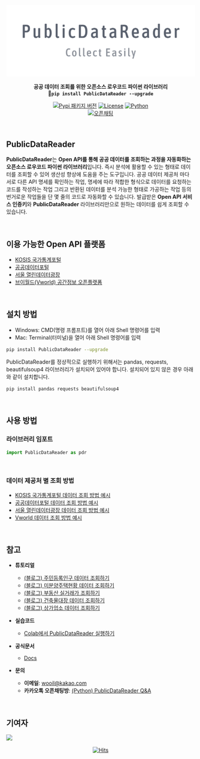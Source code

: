 <div align="center">

![PNG](https://github.com/WooilJeong/PublicDataReader/blob/main/assets/img/logo_v1.png?raw=true)

<b>공공 데이터 조회를 위한 오픈소스 로우코드 파이썬 라이브러리</b><br>
<b>🚀`pip install PublicDataReader --upgrade`</b>

[![Pypi 패키지 버전](https://img.shields.io/pypi/v/publicdatareader.svg)](https://pypi.org/project/publicdatareader/)
[![License](https://img.shields.io/pypi/l/ansicolortags.svg)](https://img.shields.io/pypi/l/ansicolortags.svg)
[![Python](https://img.shields.io/badge/Official-Docs-tomato)](https://wooiljeong.github.io/PublicDataReader/)  
[![오픈채팅](https://img.shields.io/badge/오픈채팅-Q&A-yellow?logo=KakaoTalk)](https://open.kakao.com/o/gbt2Pl2d)

<br>

<div align="left">

## PublicDataReader

**PublicDataReader**는 **Open API를 통해 공공 데이터를 조회하는 과정을 자동화하는 오픈소스 로우코드 파이썬 라이브러리**입니다. 즉시 분석에 활용할 수 있는 형태로 데이터를 조회할 수 있어 생산성 향상에 도움을 주는 도구입니다. 공공 데이터 제공처 마다 서로 다른 API 명세를 확인하는 작업, 명세에 따라 적합한 형식으로 데이터를 요청하는 코드를 작성하는 작업 그리고 반환된 데이터를 분석 가능한 형태로 가공하는 작업 등의 번거로운 작업들을 단 몇 줄의 코드로 자동화할 수 있습니다. 발급받은 **Open API 서비스 인증키**와 **PublicDataReader** 라이브러리만으로 원하는 데이터를 쉽게 조회할 수 있습니다.

<br>

## 이용 가능한 Open API 플랫폼

- [KOSIS 국가통계포털](https://kosis.kr/index/index.do)
- [공공데이터포털](https://www.data.go.kr/)
- [서울 열린데이터광장](https://data.seoul.go.kr/)
- [브이월드(Vworld) 공간정보 오픈플랫폼](https://www.vworld.kr/dev/v4api.do)

<br>

## 설치 방법

- Windows: CMD(명령 프롬프트)를 열어 아래 Shell 명령어를 입력
- Mac: Terminal(터미널)을 열어 아래 Shell 명령어를 입력

```bash
pip install PublicDataReader --upgrade
```

PublicDataReader를 정상적으로 실행하기 위해서는 pandas, requests, beautifulsoup4 라이브러리가 설치되어 있어야 합니다. 설치되어 있지 않은 경우 아래와 같이 설치합니다.

```bash
pip install pandas requests beautifulsoup4
```

<br>

## 사용 방법

### 라이브러리 임포트

```python
import PublicDataReader as pdr
```

<br>

### 데이터 제공처 별 조회 방법

- [KOSIS 국가통계포털 데이터 조회 방법 예시](https://github.com/WooilJeong/PublicDataReader/blob/main/assets/docs/kosis.md)
- [공공데이터포털 데이터 조회 방법 예시](https://github.com/WooilJeong/PublicDataReader/blob/main/assets/docs/portal.md)
- [서울 열린데이터광장 데이터 조회 방법 예시](https://github.com/WooilJeong/PublicDataReader/blob/main/assets/docs/seoul.md)
- [Vworld 데이터 조회 방법 예시](https://github.com/WooilJeong/PublicDataReader/blob/main/assets/docs/vworld.md)


<br>

## 참고

- **튜토리얼**  
  - [(블로그) 주민등록인구 데이터 조회하기](https://wooiljeong.github.io/python/pdr-kosis-ex1/)
  - [(블로그) 미분양주택현황 데이터 조회하기](https://wooiljeong.github.io/python/pdr-kosis-ex2/)
  - [(블로그) 부동산 실거래가 조회하기](https://wooiljeong.github.io/python/public_data_reader_01/)
  - [(블로그) 건축물대장 데이터 조회하기](https://wooiljeong.github.io/python/public_data_reader_03/)
  - [(블로그) 상가업소 데이터 조회하기](https://wooiljeong.github.io/python/public_data_reader_02/)

- **실습코드**  
  - [Colab에서 PublicDataReader 실행하기](https://colab.research.google.com/drive/1fgT0D_tP-JyglobtDFfYQ6wQXfWWujIV?usp=sharing)  

- **공식문서**
  - [Docs](https://wooiljeong.github.io/PublicDataReader/)

- **문의**  
  - **이메일**: wooil@kakao.com  
  - **카카오톡 오픈채팅방**: [(Python) PublicDataReader Q&A](https://open.kakao.com/o/gbt2Pl2d)  

<br>

## 기여자


<a href="https://github.com/wooiljeong/PublicDataReader/graphs/contributors">
  <img src="https://contrib.rocks/image?repo=wooiljeong/PublicDataReader" />
</a>

<br>



<div align=center>

[![Hits](https://hits.seeyoufarm.com/api/count/incr/badge.svg?url=https%3A%2F%2Fgithub.com%2FWooilJeong%2FPublicDataReader&count_bg=%2379C83D&title_bg=%23555555&icon=github.svg&icon_color=%23FFFFFF&title=hits&edge_flat=false)](https://hits.seeyoufarm.com)

</div>